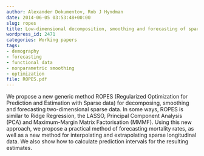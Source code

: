 ```yaml
---
author: Alexander Dokumentov, Rob J Hyndman
date: 2014-06-05 03:53:48+00:00
slug: ropes
title: Low-dimensional decomposition, smoothing and forecasting of sparse functional data
wordpress_id: 2471
categories: Working papers
tags:
- demography
- forecasting
- functional data
- nonparametric smoothing
- optimization
file: ROPES.pdf
---
```


We propose a new generic method ROPES (Regularized Optimization for Prediction and Estimation with Sparse data) for decomposing, smoothing and forecasting two-dimensional sparse data. In some ways, ROPES is similar to Ridge Regression, the LASSO, Principal Component Analysis (PCA) and Maximum-Margin Matrix Factorisation (MMMF). Using this new approach, we propose a practical method of forecasting mortality rates, as well as a new method for interpolating and extrapolating sparse longitudinal data. We also show how to calculate prediction intervals for the resulting estimates.
